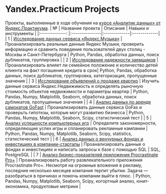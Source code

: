 # Yandex.Practicum Projects
Проекты, выполненные в ходе обучения на [курсе «Аналитик данных» от Яндекс.Практикума](https://practicum.yandex.ru/data-analyst/).
| №  | Название проекта  | Описание  | Навыки и инструменты |
|:-------------: |:---------------|:-------------|:-------------|
| 1 | [Исследование данных сервиса «Яндекс.Музыка»](https://github.com/KtBasova/Yandex.Practicum-Projects/tree/main/%D0%90%D0%BD%D0%B0%D0%BB%D0%B8%D0%B7%20%D0%B4%D0%B0%D0%BD%D0%BD%D1%8B%D1%85%20%D1%81%D0%B5%D1%80%D0%B2%D0%B8%D1%81%D0%B0%20%E2%80%9C%D0%AF%D0%BD%D0%B4%D0%B5%D0%BA%D1%81.%D0%9C%D1%83%D0%B7%D1%8B%D0%BA%D0%B0%E2%80%9D) | Проанализировать реальные данные Яндекс Музыки, проверить информацию и сравнить поведение пользователей двух столиц - Москвы и Санкт-Петербурга | Python, Pandas, обработка данных, поиск дубликатов, группировка |
| 2 | [Исследование надежности заемщиков](https://github.com/KtBasova/Yandex.Practicum-Projects/tree/main/%D0%98%D1%81%D1%81%D0%BB%D0%B5%D0%B4%D0%BE%D0%B2%D0%B0%D0%BD%D0%B8%D0%B5%20%D0%BD%D0%B0%D0%B4%D0%B5%D0%B6%D0%BD%D0%BE%D1%81%D1%82%D0%B8%20%D0%B7%D0%B0%D0%B5%D0%BC%D1%89%D0%B8%D0%BA%D0%BE%D0%B2) | Проанализировать влияет ли семейное положение и количество детей клиента на факт погашения кредита в срок| Python, Pandas, обработка данных, поиск дубликатов, группировка, категоризация, пропущенные значения |
| 3 | [Исследование объявлений о продаже квартир](https://github.com/KtBasova/Yandex.Practicum-Projects/tree/main/%D0%98%D1%81%D1%81%D0%BB%D0%B5%D0%B4%D0%BE%D0%B2%D0%B0%D0%BD%D0%B8%D0%B5%20%D0%BE%D0%B1%D1%8A%D1%8F%D0%B2%D0%BB%D0%B5%D0%BD%D0%B8%D0%B9%20%D0%BE%20%D0%BF%D1%80%D0%BE%D0%B4%D0%B0%D0%B6%D0%B5%20%D0%BA%D0%B2%D0%B0%D1%80%D1%82%D0%B8%D1%80) | Изучить данные сервиса Яндекс.Недвижимость и определять рыночную стоимость объектов недвижимости и параметры квартир | Python, Pandas, Numpy, Matplotlib, Seaborn, обработка данных, поиск дубликатов, пропущенные значения |
| 4 | [Анализ данных по аренде самокатов GoFast](https://github.com/KtBasova/Yandex.Practicum-Projects/tree/main/%D0%A1%D1%82%D0%B0%D1%82%D0%B8%D1%81%D1%82%D0%B8%D1%87%D0%B5%D1%81%D0%BA%D0%B8%D0%B9%20%D0%B0%D0%BD%D0%B0%D0%BB%D0%B8%D0%B7%20%D0%B4%D0%B0%D0%BD%D0%BD%D1%8B%D1%85%20%D0%BF%D0%BE%20%D0%B0%D1%80%D0%B5%D0%BD%D0%B4%D0%B5%20%D1%81%D0%B0%D0%BC%D0%BE%D0%BA%D0%B0%D1%82%D0%BE%D0%B2) | Проанализировать данные сервиса GoFas и проверьть гипотезы, которые могут развитию бизнесса | Python, Pandas, Numpy, Matplotlib, Seaborn, Scipy, статистический тест |
| 5 | [Анализ успешности компьютерных игр](https://github.com/KtBasova/Yandex.Practicum-Projects/tree/main/%D0%A1%D0%B1%D0%BE%D1%80%D0%BD%D1%8B%D0%B9%20%D0%BF%D1%80%D0%BE%D0%B5%D0%BA%D1%82.%20%D0%90%D0%BD%D0%B0%D0%BB%D0%B8%D0%B7%20%D1%83%D1%81%D0%BF%D0%B5%D1%88%D0%BD%D0%BE%D1%81%D1%82%D0%B8%20%D0%BA%D0%BE%D0%BC%D0%BF%D1%8C%D1%8E%D1%82%D0%B5%D1%80%D0%BD%D1%8B%D1%85%20%D0%B8%D0%B3%D1%80) | Определите закономерности, определяющие успех игры и спланировать рекламные кампании | Python, Pandas, Numpy, Matplotlib, Seaborn, Scipy, statistics, статистический тест |
| 6 | [Анализ данных о венчурных фондах и инвестициях в компании-стартапы](https://github.com/KtBasova/Yandex.Practicum-Projects/tree/main/%D0%90%D0%BD%D0%B0%D0%BB%D0%B8%D0%B7%20%D0%B4%D0%B0%D0%BD%D0%BD%D1%8B%D1%85%20%D0%BE%20%D0%B2%D0%B5%D0%BD%D1%87%D1%83%D1%80%D0%BD%D1%8B%D1%85%20%D1%84%D0%BE%D0%BD%D0%B4%D0%B0%D1%85%20%D0%B8%20%D0%B8%D0%BD%D0%B2%D0%B5%D1%81%D1%82%D0%B8%D1%86%D0%B8%D1%8F%D1%85%20%D0%B2%20%D0%BA%D0%BE%D0%BC%D0%BF%D0%B0%D0%BD%D0%B8%D0%B8-%D1%81%D1%82%D0%B0%D1%80%D1%82%D0%B0%D0%BF%D1%8B) | Проанализировать данные о фондах и инвестициях и написать запросы к базе с помощью SQL | SQL, PostgreSQL |
| 7 | [Анализ бизнес-показателей приложения Procrastinate Pro+](https://github.com/KtBasova/Yandex.Practicum-Projects/tree/main/%D0%90%D0%BD%D0%B0%D0%BB%D0%B8%D0%B7%20%D0%B1%D0%B8%D0%B7%D0%BD%D0%B5%D1%81-%D0%BF%D0%BE%D0%BA%D0%B0%D0%B7%D0%B0%D1%82%D0%B5%D0%BB%D0%B5%D0%B9%20%D0%BF%D1%80%D0%B8%D0%BB%D0%BE%D0%B6%D0%B5%D0%BD%D0%B8%D1%8F%20Procrastinate%20Pro%2B) | Проанализировать работу развлекательного приложения Procrastinate Pro+. Несмотря на огромные вложения в рекламу, последние несколько месяцев компания терпит убытки. Задача — разобраться в причинах и помочь компании выйти в плюс. | Python, Pandas, Numpy, Matplotlib, Seaborn, Scipy, когортный анализ, юнит-экономика, продуктовые метрики |
